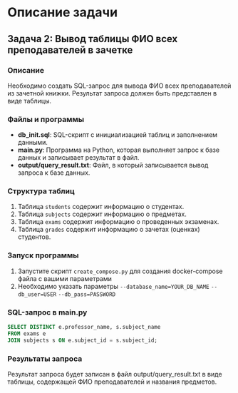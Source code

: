 # Описание задачи

## Задача 2: Вывод таблицы ФИО всех преподавателей в зачетке

### Описание
Необходимо создать SQL-запрос для вывода ФИО всех преподавателей из зачетной книжки. Результат запроса должен быть представлен в виде таблицы.

### Файлы и программы
- **db_init.sql**: SQL-скрипт с инициализацией таблиц и заполнением данными.
- **main.py**: Программа на Python, которая выполняет запрос к базе данных и записывает результат в файл.
- **output/query_result.txt**: Файл, в который записывается вывод запроса к базе данных.

### Структура таблиц
1. Таблица `students` содержит информацию о студентах.
2. Таблица `subjects` содержит информацию о предметах.
3. Таблица `exams` содержит информацию о проведенных экзаменах.
4. Таблица `grades` содержит информацию о зачетах (оценках) студентов.

### Запуск программы
1. Запустите скрипт `create_compose.py` для создания docker-compose файла с вашими параметрами
2. Необходимо указать параметры `--database_name=YOUR_DB_NAME` `--db_user=USER` `--db_pass=PASSWORD`

### SQL-запрос в main.py
```sql
SELECT DISTINCT e.professor_name, s.subject_name
FROM exams e
JOIN subjects s ON e.subject_id = s.subject_id;
```

### Результаты запроса 
Результат запроса будет записан в файл output/query_result.txt в виде таблицы, содержащей ФИО преподавателей и названия предметов.